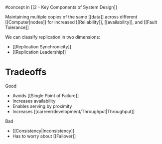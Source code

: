 #concept in [[2 - Key Components of System Design]]

Maintaining multiple copies of the same [[data]] across different [[Computer|nodes]] for increased [[Reliability]], [[availability]], and [[Fault Tolerance]]

We can classify replication in two dimensions:

- [[Replication Synchronicity]]
- [[Replication Leadership]]

# Tradeoffs

Good

- Avoids [[Single Point of Failure]]
- Increases availability
- Enables serving by proximity
- Increases [[carreer/development/Throughput|Throughput]]

Bad

- [[Consistency|Inconsistency]]
- Has to worry about [[Failover]]

